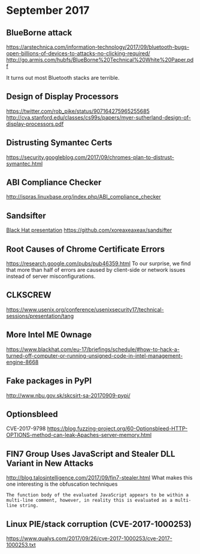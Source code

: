 # September 2017
## BlueBorne attack
<https://arstechnica.com/information-technology/2017/09/bluetooth-bugs-open-billions-of-devices-to-attacks-no-clicking-required/>
<http://go.armis.com/hubfs/BlueBorne%20Technical%20White%20Paper.pdf>

It turns out most Bluetooth stacks are terrible.

## Design of Display Processors
<https://twitter.com/rob_pike/status/907164275965255685>
<http://cva.stanford.edu/classes/cs99s/papers/myer-sutherland-design-of-display-processors.pdf>

## Distrusting Symantec Certs
<https://security.googleblog.com/2017/09/chromes-plan-to-distrust-symantec.html>

## ABI Compliance Checker
<http://ispras.linuxbase.org/index.php/ABI_compliance_checker>

## Sandsifter
[Black Hat presentation](https://www.youtube.com/watch?v=KrksBdWcZgQ)
<https://github.com/xoreaxeaxeax/sandsifter>

## Root Causes of Chrome Certificate Errors
<https://research.google.com/pubs/pub46359.html>
	To our surprise, we find that more than half of errors are caused by client-side or
	network issues instead of server misconfigurations.


## CLKSCREW
<https://www.usenix.org/conference/usenixsecurity17/technical-sessions/presentation/tang>

## More Intel ME 0wnage
<https://www.blackhat.com/eu-17/briefings/schedule/#how-to-hack-a-turned-off-computer-or-running-unsigned-code-in-intel-management-engine-8668>

## Fake packages in PyPI
<http://www.nbu.gov.sk/skcsirt-sa-20170909-pypi/>

## Optionsbleed
CVE-2017-9798
<https://blog.fuzzing-project.org/60-Optionsbleed-HTTP-OPTIONS-method-can-leak-Apaches-server-memory.html>

## FIN7 Group Uses JavaScript and Stealer DLL Variant in New Attacks
<http://blog.talosintelligence.com/2017/09/fin7-stealer.html>
What makes this one interesting is the obfuscation techniques

``The function body of the evaluated JavaScript appears to be within a multi-line comment, however, in reality this is evaluated as a multi-line string.``

## Linux PIE/stack corruption (CVE-2017-1000253)

<https://www.qualys.com/2017/09/26/cve-2017-1000253/cve-2017-1000253.txt>

